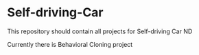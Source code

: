 # Self-driving-Car
This repository should contain all projects for Self-driving Car ND

Currently there is Behavioral Cloning project
